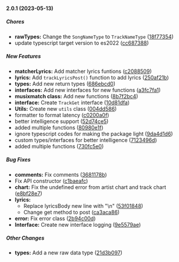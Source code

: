 #### 2.0.1 (2023-05-13)

##### Chores

* **rawTypes:**  Change the `SongNameType` to `TrackNameType` ([18f77354](https://github.com/Sohom829/musixmatch-lyrics/commit/18f77354f12b93e7a72589b43d49d11edbded545))
*  update typescript target version to es2022 ([cc687388](https://github.com/Sohom829/musixmatch-lyrics/commit/cc687388fff88e4d8698f43a4278436d0c9d09e4))

##### New Features

* **matcherLyrics:**  Add matcher lyrics funtions ([c2088509](https://github.com/Sohom829/musixmatch-lyrics/commit/c2088509abb8d55fecc7c6c92820868e49e714fb))
* **lyrics:**  Add `trackLyricsPost()` function to add lyrics ([250af21b](https://github.com/Sohom829/musixmatch-lyrics/commit/250af21b12d0418e29b339ec8672a1a0876f047f))
* **types:**  Add new return types ([686ebcd0](https://github.com/Sohom829/musixmatch-lyrics/commit/686ebcd0d703c4aa8c4b92ce5e55985eacfadb6c))
* **interfaces:**  Add new interfaces for new functions ([a3fc7fa1](https://github.com/Sohom829/musixmatch-lyrics/commit/a3fc7fa1b9cb4fba55da0af7b918492080723822))
* **musixmatch class:**  Add new functions ([8b7f2bc4](https://github.com/Sohom829/musixmatch-lyrics/commit/8b7f2bc4c3e59f2230055441a8581028c2084771))
* **interface:**  Create `TrackGet` interface ([10d81dfa](https://github.com/Sohom829/musixmatch-lyrics/commit/10d81dfa63fcbbb10f00a6504007c9117e7d0eb2))
* **Utils:**  Create new `utils` class ([004dd586](https://github.com/Sohom829/musixmatch-lyrics/commit/004dd58649390e3ab0c7bca39f4b0f0a0152bdbf))
*  formatter to format latency ([c0200a0f](https://github.com/Sohom829/musixmatch-lyrics/commit/c0200a0fc2575f20edb5a3d592e2674c989d788c))
*  better intelligence support ([52d74ce5](https://github.com/Sohom829/musixmatch-lyrics/commit/52d74ce5f1605c5ef9bc942c1e397a82103686fe))
*  added multiple functions ([80980e1f](https://github.com/Sohom829/musixmatch-lyrics/commit/80980e1f7b4761bbdc1eec43d6e05fbc5f8cc126))
*  ignore typescript codes for making the package light ([9da4d1d6](https://github.com/Sohom829/musixmatch-lyrics/commit/9da4d1d67e9b094f7f936a278b5ee1e7fcc71cd3))
*  custom types/interfaces for better intelligence ([7123496d](https://github.com/Sohom829/musixmatch-lyrics/commit/7123496d04ff0615570da76a1610f761ef100cfb))
*  added multiple functions ([730fc5e0](https://github.com/Sohom829/musixmatch-lyrics/commit/730fc5e0f0eb318ee1b4060e46f8d302588c7288))

##### Bug Fixes

* **comments:**  Fix comments ([3681178b](https://github.com/Sohom829/musixmatch-lyrics/commit/3681178b5fb2e95424039d55350b08099c0daab2))
*  Fix API constructor ([c1baeafc](https://github.com/Sohom829/musixmatch-lyrics/commit/c1baeafca52d6c4ca2c65cc692d3d2e317ab82ae))
* **chart:**  Fix the undefined error from artist chart and track chart ([e8bf28e7](https://github.com/Sohom829/musixmatch-lyrics/commit/e8bf28e72d161bdd01cba967646106f069a9dd44))
* **lyrics:**
  *  Replace lyricsBody new line with "\n" ([53f01848](https://github.com/Sohom829/musixmatch-lyrics/commit/53f01848c961c4dff044ca9600b31832fbb1331d))
  *  Change get method to post ([ca3aca86](https://github.com/Sohom829/musixmatch-lyrics/commit/ca3aca866c1710740ec2d61d12d3db9cc08584c6))
* **error:**  Fix error class ([2b94c00d](https://github.com/Sohom829/musixmatch-lyrics/commit/2b94c00d578343fb93d90f892786294135fa4ef6))
* **Interface:**  Create new interface logging ([9e5579ae](https://github.com/Sohom829/musixmatch-lyrics/commit/9e5579ae49e4d09fb5ebd0b70b9c8e270ccd42b1))

##### Other Changes

* **types:**  Add a new raw data type ([21d3b097](https://github.com/Sohom829/musixmatch-lyrics/commit/21d3b09725ffe4b52052e4556fa01e5211578cba))

